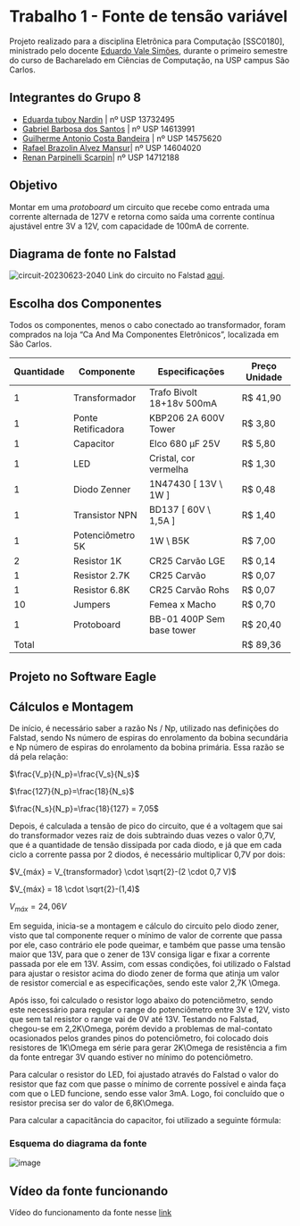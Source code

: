 # Trabalho 1 - Fonte de tensão variável
Projeto realizado para a disciplina Eletrônica para Computação [SSC0180], ministrado pelo docente [Eduardo Vale Simões](https://gitlab.com/simoesusp), durante o primeiro semestre do curso de Bacharelado em Ciências de Computação, na USP campus São Carlos.

## Integrantes do Grupo 8
* [Eduarda tuboy Nardin](https://github.com/EduardaTNardin) | nº USP 13732495
* [Gabriel Barbosa dos Santos](https://github.com/GotemBarbosa) | nº USP 14613991
* [Guilherme Antonio Costa Bandeira](https://github.com/Guilherme-Bandeira) | nº USP 14575620
* [Rafael Brazolin Alvez Mansur](https://github.com/RafaelMansurUsp)| nº USP 14604020
* [Renan Parpinelli Scarpin](https://github.com/RenanScarpin)| nº USP 14712188

## Objetivo
Montar em uma *protoboard* um circuito que recebe como entrada uma corrente alternada de 127V e retorna como saída uma corrente contínua ajustável entre 3V a 12V, com capacidade de 100mA de corrente.

## Diagrama de fonte no Falstad
![circuit-20230623-2040](https://github.com/EduardaTNardin/SSC0180-Elet2-Fonte-de-Tensao/assets/128496419/eff1741d-a03e-48c7-b863-e95b94549229)
Link do circuito no Falstad [aqui](https://tinyurl.com/2mkt75e9).

## Escolha dos Componentes
Todos os componentes, menos o cabo conectado ao transformador, foram comprados na loja “Ca And Ma Componentes Eletrônicos”, localizada em São Carlos.

Quantidade | Componente | Especificações | Preço Unidade
--- | --- | --- | ---
1 | Transformador | Trafo Bivolt 18+18v 500mA | R$ 41,90
1 | Ponte Retificadora | KBP206 2A 600V Tower | R$ 3,80
1 | Capacitor | Elco 680 µF 25V | R$ 5,80
1 | LED | Cristal, cor vermelha | R$ 1,30
1 | Diodo Zenner | 1N47430 [ 13V \ 1W ] | R$ 0,48
1 | Transistor NPN | BD137 [ 60V \ 1,5A ] | R$ 1,40
1 | Potenciômetro 5K | 1W \ B5K | R$ 7,00
2 | Resistor 1K | CR25 Carvão LGE | R$ 0,14
1 | Resistor 2.7K | CR25 Carvão | R$ 0,07
1 | Resistor 6.8K | CR25 Carvão Rohs | R$ 0,07
10 | Jumpers | Femea x Macho | R$ 0,70
1 | Protoboard | BB-01 400P Sem base tower | R$ 20,40
Total | | | R$ 89,36

## Projeto no Software Eagle

## Cálculos e Montagem
De início, é necessário saber a razão Ns / Np, utilizado nas definições do Falstad, sendo Ns número de espiras do enrolamento da bobina secundária e Np número de espiras do enrolamento da bobina primária. Essa razão se dá pela relação:

$\frac{V_p}{N_p}=\frac{V_s}{N_s}$

$\frac{127}{N_p}=\frac{18}{N_s}$

$\frac{N_s}{N_p}=\frac{18}{127} = 7,05$

Depois, é calculada a tensão de pico do circuito, que é a voltagem que sai do transformador vezes raiz de dois subtraindo duas vezes o valor 0,7V, que é a quantidade de tensão dissipada por cada diodo, e já que em cada ciclo a corrente passa por 2 diodos, é necessário multiplicar 0,7V por dois:

$V_{máx} = V_{transformador} \cdot \sqrt{2}-(2 \cdot 0,7 V)$

$V_{máx} = 18 \cdot \sqrt{2}-(1,4)$

$V_{máx} = 24,06 V$

Em seguida, inicia-se a montagem e cálculo do circuito pelo diodo zener, visto que tal componente requer o mínimo de valor de corrente que passa por ele, caso contrário ele pode queimar, e também que passe uma tensão maior que 13V, para que o zener de 13V consiga ligar e fixar a corrente passada por ele em 13V. Assim, com essas condições, foi utilizado o Falstad para ajustar o resistor acima do diodo zener de forma que atinja um valor de resistor comercial e as especificações, sendo este valor 2,7K \Omega.

Após isso, foi calculado o resistor logo abaixo do potenciômetro, sendo este necessário para regular o range do potenciômetro entre 3V e 12V, visto que sem tal resistor o range vai de 0V até 13V. Testando no Falstad, chegou-se em 2,2K\Omega, porém devido a problemas de mal-contato ocasionados pelos grandes pinos do potenciômetro, foi colocado dois resistores de 1K\Omega em série para gerar 2K\Omega de resistência a fim da fonte entregar 3V quando estiver no mínimo do potenciômetro.

Para calcular o resistor do LED, foi ajustado através do Falstad o valor do resistor que faz com que passe o mínimo de corrente possível e ainda faça com que o LED funcione, sendo esse valor 3mA. Logo, foi concluído que o resistor precisa ser do valor de 6,8K\Omega.

Para calcular a capacitância do capacitor, foi utilizado a seguinte fórmula:


### Esquema do diagrama da fonte
![image](https://github.com/EduardaTNardin/SSC0180-Elet2-Fonte-de-Tensao/assets/128496419/bbf88920-d824-407e-98b8-3a7f5e0b5204)



## Vídeo da fonte funcionando
Vídeo do funcionamento da fonte nesse [link](https://drive.google.com/file/d/1ItndYaJXKqj53ECNaNRtKMORyY3nLMsF/view?usp=sharing)

































